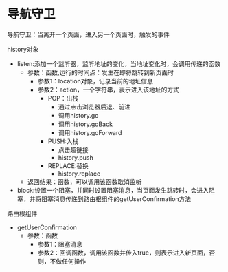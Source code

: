 # 导航守卫

导航守卫：当离开一个页面，进入另一个页面时，触发的事件

history对象

- listen:添加一个监听器，监听地址的变化，当地址变化时，会调用传递的函数
  - 参数：函数,运行的时间点：发生在即将跳转到新页面时
    - 参数1：location对象，记录当前的地址信息
    - 参数2：action，一个字符串，表示进入该地址的方式
      - POP：出栈
        - 通过点击浏览器后退、前进
        - 调用history.go
        - 调用history.goBack
        - 调用history.goForward
      - PUSH:入栈
        - 点击超链接
        - history.push
      - REPLACE:替换
        - history.replace
  - 返回结果：函数，可以调用该函数取消监听
- block:设置一个阻塞，并同时设置阻塞消息，当页面发生跳转时，会进入阻塞，并将阻塞消息传递到路由根组件的getUserConfirmation方法

路由根组件

- getUserConfirmation
  - 参数：函数
    - 参数1：阻塞消息
    - 参数2：回调函数，调用该函数并传入true，则表示进入新页面，否则，不做任何操作

